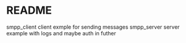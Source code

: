 # README
smpp_client
client exmple for sending messages
smpp_server
server example with logs and maybe auth in futher